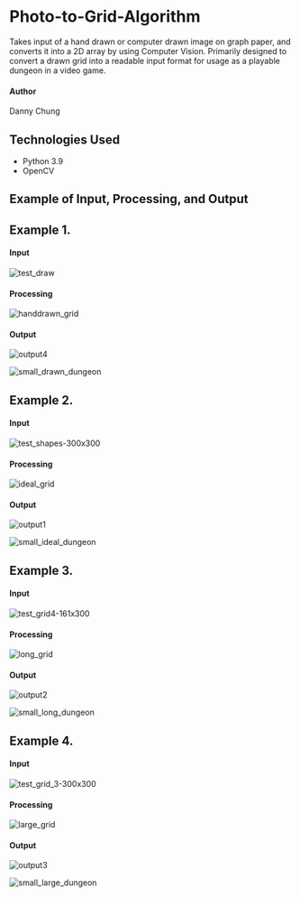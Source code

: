 # Photo-to-Grid-Algorithm
 
Takes input of a hand drawn or computer drawn image on graph paper, and converts it into a 2D array by using Computer Vision. Primarily designed to convert a drawn grid into a readable input format for usage as a playable dungeon in a video game.

#### Author
Danny Chung


## Technologies Used
- Python 3.9
- OpenCV


## Example of Input, Processing, and Output
## Example 1.
#### Input

![test_draw](https://user-images.githubusercontent.com/67284108/168719223-fffb071b-07de-4aed-88e3-858586eeadda.jpg)

#### Processing

![handdrawn_grid](https://user-images.githubusercontent.com/67284108/168719295-1a41d03b-6f15-46f6-9821-a17c825a8201.gif)

#### Output

![output4](https://user-images.githubusercontent.com/67284108/168719306-ddc28fa9-de23-48f6-8bf3-a0eedfca0c17.jpg)

![small_drawn_dungeon](https://user-images.githubusercontent.com/67284108/168723881-afea199a-dec0-414d-9343-a1c4b7a45ca7.jpg)


## Example 2.
#### Input

![test_shapes-300x300](https://user-images.githubusercontent.com/67284108/168719676-4e906966-b6cd-473e-8b3b-bf0508a14f0a.jpg)

#### Processing

![ideal_grid](https://user-images.githubusercontent.com/67284108/168720316-bdd3bfc9-af7c-46a9-963f-02a38477af4b.gif)

#### Output

![output1](https://user-images.githubusercontent.com/67284108/168719715-1a2ea88a-86a0-4ad2-8914-f0306c4788ce.jpg)

![small_ideal_dungeon](https://user-images.githubusercontent.com/67284108/168723901-5699628a-f5a0-4475-a8aa-c53d4b79b00b.jpg)


## Example 3.
#### Input

![test_grid4-161x300](https://user-images.githubusercontent.com/67284108/168720530-37deb009-270d-4fcc-90e1-d2c1b2dd9d30.jpg)

#### Processing

![long_grid](https://user-images.githubusercontent.com/67284108/168720561-98bd7056-c079-4561-b69f-848d8887e16f.gif)

#### Output

![output2](https://user-images.githubusercontent.com/67284108/168720581-62a29b2f-b90d-45e2-93f4-cd7a606a6f8c.jpg)

![small_long_dungeon](https://user-images.githubusercontent.com/67284108/168723920-c46b2057-9fa4-4557-a322-683009d61d86.jpg)


## Example 4.
#### Input

![test_grid_3-300x300](https://user-images.githubusercontent.com/67284108/168720638-db3c6b06-06d2-48a1-9e5c-115ad8a57264.jpg)

#### Processing

![large_grid](https://user-images.githubusercontent.com/67284108/168722147-c25a99d2-2cd9-4adf-94f9-bac9cdba0828.gif)

#### Output

![output3](https://user-images.githubusercontent.com/67284108/168722205-7ddaaeb3-e323-4548-b588-3f4d78bd0c1a.jpg)

![small_large_dungeon](https://user-images.githubusercontent.com/67284108/168723927-44c59127-27fe-49b3-a13d-ac2076c92e54.jpg)

